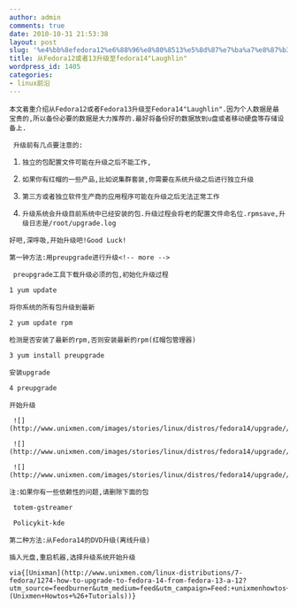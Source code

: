 ```yaml
---
author: admin
comments: true
date: 2010-10-31 21:53:38
layout: post
slug: '%e4%bb%8efedora12%e6%88%96%e8%80%8513%e5%8d%87%e7%ba%a7%e8%87%b3fedora14laughlin'
title: 从Fedora12或者13升级至fedora14"Laughlin"
wordpress_id: 1405
categories:
- linux前沿
---
```


	本文着重介绍从Fedora12或者Fedora13升级至Fedora14"Laughlin".因为个人数据是最 宝贵的,所以备份必要的数据是大力推荐的.最好将备份好的数据放到u盘或者移动硬盘等存储设备上.

	 升级前有几点要注意的:
	
  1. 
		 独立的包配置文件可能在升级之后不能工作,
	
  2. 
		 如果你有红帽的一些产品,比如说集群套装,你需要在系统升级之后进行独立升级
	
  3. 
		 第三方或者独立软件生产商的应用程序可能在升级之后无法正常工作
	
  4. 
		 升级系统会升级目前系统中已经安装的包.升级过程会将老的配置文件命名位.rpmsave,升级日志是/root/upgrade.log

	好吧,深呼吸,开始升级吧!Good Luck!

	第一钟方法:用preupgrade进行升级<!-- more -->

	 preupgrade工具下载升级必须的包,初始化升级过程

	1 yum update 

	将你系统的所有包升级到最新

	2 yum update rpm

	检测是否安装了最新的rpm,否则安装最新的rpm(红帽包管理器)

	3 yum install preupgrade

	安装upgrade

	4 preupgrade

	开始升级

	 ![](http://www.unixmen.com/images/stories/linux/distros/fedora14/upgrade//fed14up.png)

	 ![](http://www.unixmen.com/images/stories/linux/distros/fedora14/upgrade//fed14up2.png)

	 ![](http://www.unixmen.com/images/stories/linux/distros/fedora14/upgrade//fed14up3.png)

	注:如果你有一些依赖性的问题,请删除下面的包

	 totem-gstreamer

	 Policykit-kde

	第二种方法:从Fedora14的DVD升级(离线升级)

	插入光盘,重启机器,选择升级系统开始升级

	via{[Unixman](http://www.unixmen.com/linux-distributions/7-fedora/1274-how-to-upgrade-to-fedora-14-from-fedora-13-a-12?utm_source=feedburner&utm_medium=feed&utm_campaign=Feed:+unixmenhowtos+(Unixmen+Howtos+%26+Tutorials))}

